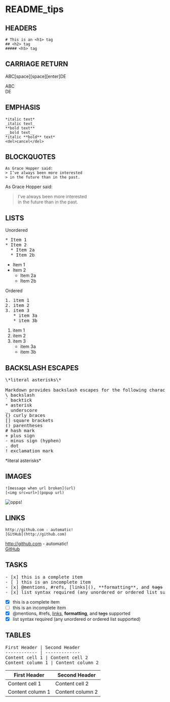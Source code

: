 # README_tips

## HEADERS
    # This is an <h1> tag
    ## <h2> tag
    ##### <h5> tag
    
## CARRIAGE RETURN
ABC[space][space][enter]DE

ABC  
DE

## EMPHASIS
    *italic text*
    _italic text_
    **bold text**
    __bold text__
    *italic **bold** text*
    <del>cancel</del>
 
## BLOCKQUOTES
    As Grace Hopper said:
    > I’ve always been more interested   
    > in the future than in the past.
As Grace Hopper said:
> I’ve always been more interested   
> in the future than in the past.

## LISTS
Unordered  
<pre>
* Item 1   
* Item 2  
  * Item 2a   
  * Item 2b 
</pre>
* Item 1   
* Item 2  
  * Item 2a   
  * Item 2b 

Ordered
<pre>
1. item 1
2. item 2
3. item 3
   * item 3a
   * item 3b
</pre>
1. item 1
2. item 2
3. item 3
   * item 3a
   * item 3b
  
## BACKSLASH ESCAPES
<pre>
\*literal asterisks\*

Markdown provides backslash escapes for the following characters:
\ backslash
` backtick
* asterisk
_ underscore
{} curly braces
[] square brackets
() parentheses
# hash mark
+ plus sign
- minus sign (hyphen)
. dot
! exclamation mark
</pre>
\*literal asterisks\*

## IMAGES
    ![message when url broken](url)
    [<img src=url>](popup url)
![opps!](https://i.ebayimg.com/00/s/NjExWDg3Ng==/z/5QMAAOSwU~9dj2l2/$_59.JPG?set_id=8800005007)

## LINKS
    http://github.com - automatic!
    [GitHub](http://github.com)

http://github.com - automatic!  
[GitHub](http://github.com)

## TASKS
<pre>
- [x] this is a complete item
- [ ] this is an incomplete item
- [x] @mentions, #refs, [links](), **formatting**, and <del>tags</del> supported
- [x] list syntax required (any unordered or ordered list supported)
</pre>
- [x] this is a complete item
- [ ] this is an incomplete item
- [x] @mentions, #refs, [links](), **formatting**, and <del>tags</del> supported
- [x] list syntax required (any unordered or ordered list supported)

## TABLES
<pre>
First Header | Second Header
------------ | -------------
Content cell 1 | Content cell 2
Content column 1 | Content column 2
</pre>
First Header | Second Header
------------ | -------------
Content cell 1 | Content cell 2
Content column 1 | Content column 2

